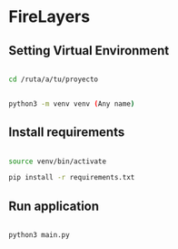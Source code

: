 # FireLayers

## Setting Virtual Environment

```bash

cd /ruta/a/tu/proyecto


python3 -m venv venv (Any name)


```

## Install requirements

```bash

source venv/bin/activate 

pip install -r requirements.txt


```

## Run application

```bash

python3 main.py


```
